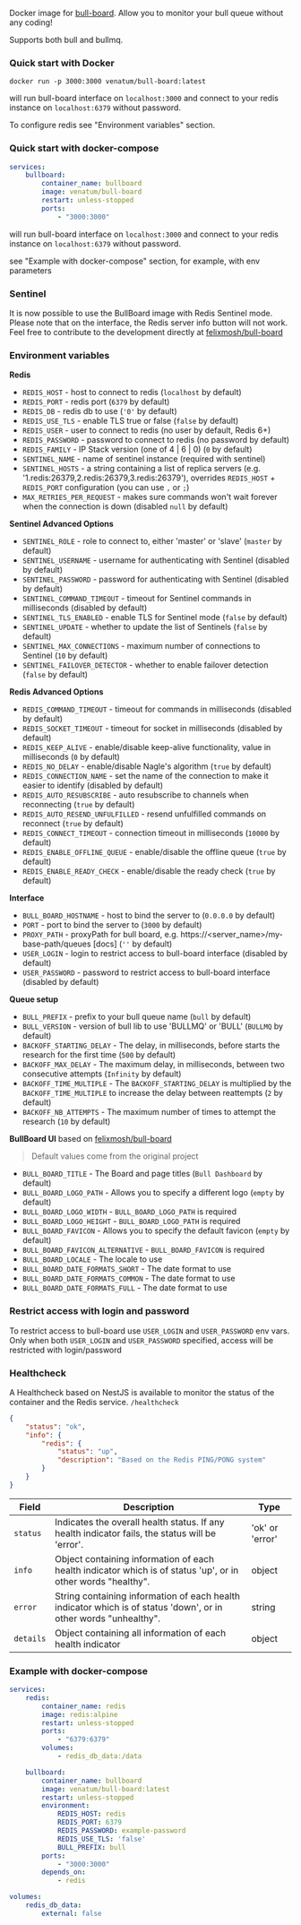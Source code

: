 Docker image for [bull-board]. Allow you to monitor your bull queue without any coding!

Supports both bull and bullmq.

### Quick start with Docker
```
docker run -p 3000:3000 venatum/bull-board:latest
```
will run bull-board interface on `localhost:3000` and connect to your redis instance on `localhost:6379` without password.

To configure redis see "Environment variables" section.

### Quick start with docker-compose

```yaml
services:
    bullboard:
        container_name: bullboard
        image: venatum/bull-board
        restart: unless-stopped
        ports:
            - "3000:3000"
```
will run bull-board interface on `localhost:3000` and connect to your redis instance on `localhost:6379` without password.

see "Example with docker-compose" section, for example, with env parameters

### Sentinel

It is now possible to use the BullBoard image with Redis Sentinel mode.
Please note that on the interface, the Redis server info button will not work. Feel free to contribute to the development directly at [felixmosh/bull-board](https://github.com/felixmosh/bull-board)

### Environment variables

**Redis**
* `REDIS_HOST` - host to connect to redis (`localhost` by default)
* `REDIS_PORT` - redis port (`6379` by default)
* `REDIS_DB` - redis db to use (`'0'` by default)
* `REDIS_USE_TLS` - enable TLS true or false (`false` by default)
* `REDIS_USER` - user to connect to redis (no user by default, Redis 6+)
* `REDIS_PASSWORD` - password to connect to redis (no password by default)
* `REDIS_FAMILY` - IP Stack version (one of 4 | 6 | 0) (`0` by default)
* `SENTINEL_NAME` - name of sentinel instance (required with sentinel)
* `SENTINEL_HOSTS` - a string containing a list of replica servers (e.g. '1.redis:26379,2.redis:26379,3.redis:26379'), overrides `REDIS_HOST` + `REDIS_PORT` configuration (you can use `,` or `;`)
* `MAX_RETRIES_PER_REQUEST` - makes sure commands won't wait forever when the connection is down (disabled `null` by default)

**Sentinel Advanced Options**
* `SENTINEL_ROLE` - role to connect to, either 'master' or 'slave' (`master` by default)
* `SENTINEL_USERNAME` - username for authenticating with Sentinel (disabled by default)
* `SENTINEL_PASSWORD` - password for authenticating with Sentinel (disabled by default)
* `SENTINEL_COMMAND_TIMEOUT` - timeout for Sentinel commands in milliseconds (disabled by default)
* `SENTINEL_TLS_ENABLED` - enable TLS for Sentinel mode (`false` by default)
* `SENTINEL_UPDATE` - whether to update the list of Sentinels (`false` by default)
* `SENTINEL_MAX_CONNECTIONS` - maximum number of connections to Sentinel (`10` by default)
* `SENTINEL_FAILOVER_DETECTOR` - whether to enable failover detection (`false` by default)

**Redis Advanced Options**
* `REDIS_COMMAND_TIMEOUT` - timeout for commands in milliseconds (disabled by default)
* `REDIS_SOCKET_TIMEOUT` - timeout for socket in milliseconds (disabled by default)
* `REDIS_KEEP_ALIVE` - enable/disable keep-alive functionality, value in milliseconds (`0` by default)
* `REDIS_NO_DELAY` - enable/disable Nagle's algorithm (`true` by default)
* `REDIS_CONNECTION_NAME` - set the name of the connection to make it easier to identify (disabled by default)
* `REDIS_AUTO_RESUBSCRIBE` - auto resubscribe to channels when reconnecting (`true` by default)
* `REDIS_AUTO_RESEND_UNFULFILLED` - resend unfulfilled commands on reconnect (`true` by default)
* `REDIS_CONNECT_TIMEOUT` - connection timeout in milliseconds (`10000` by default)
* `REDIS_ENABLE_OFFLINE_QUEUE` - enable/disable the offline queue (`true` by default)
* `REDIS_ENABLE_READY_CHECK` - enable/disable the ready check (`true` by default)

**Interface**
* `BULL_BOARD_HOSTNAME` - host to bind the server to (`0.0.0.0` by default)
* `PORT` - port to bind the server to (`3000` by default)
* `PROXY_PATH` - proxyPath for bull board, e.g. https://<server_name>/my-base-path/queues [docs] (`''` by default)
* `USER_LOGIN` - login to restrict access to bull-board interface (disabled by default)
* `USER_PASSWORD` - password to restrict access to bull-board interface (disabled by default)

**Queue setup**
* `BULL_PREFIX` - prefix to your bull queue name (`bull` by default)
* `BULL_VERSION` - version of bull lib to use 'BULLMQ' or 'BULL' (`BULLMQ` by default)
* `BACKOFF_STARTING_DELAY` - The delay, in milliseconds, before starts the research for the first time (`500` by default)
* `BACKOFF_MAX_DELAY` - The maximum delay, in milliseconds, between two consecutive attempts (`Infinity` by default)
* `BACKOFF_TIME_MULTIPLE` - The `BACKOFF_STARTING_DELAY` is multiplied by the `BACKOFF_TIME_MULTIPLE` to increase the delay between reattempts (`2` by default)
* `BACKOFF_NB_ATTEMPTS` - The maximum number of times to attempt the research (`10` by default)

**BullBoard UI** based on [felixmosh/bull-board](https://github.com/felixmosh/bull-board/tree/master?tab=readme-ov-file#board-options)
> Default values come from the original project
* `BULL_BOARD_TITLE` - The Board and page titles (`Bull Dashboard` by default)
* `BULL_BOARD_LOGO_PATH` - Allows you to specify a different logo (`empty` by default)
* `BULL_BOARD_LOGO_WIDTH` - `BULL_BOARD_LOGO_PATH` is required
* `BULL_BOARD_LOGO_HEIGHT` - `BULL_BOARD_LOGO_PATH` is required
* `BULL_BOARD_FAVICON` - Allows you to specify the default favicon (`empty` by default)
* `BULL_BOARD_FAVICON_ALTERNATIVE` - `BULL_BOARD_FAVICON` is required
* `BULL_BOARD_LOCALE` - The locale to use
* `BULL_BOARD_DATE_FORMATS_SHORT` - The date format to use
* `BULL_BOARD_DATE_FORMATS_COMMON` - The date format to use
* `BULL_BOARD_DATE_FORMATS_FULL` - The date format to use

### Restrict access with login and password

To restrict access to bull-board use `USER_LOGIN` and `USER_PASSWORD` env vars.
Only when both `USER_LOGIN` and `USER_PASSWORD` specified, access will be restricted with login/password

### Healthcheck

A Healthcheck based on NestJS is available to monitor the status of the container and the Redis service. `/healthcheck`
```json
{
	"status": "ok",
	"info": {
		"redis": {
			"status": "up",
			"description": "Based on the Redis PING/PONG system"
		}
	}
}
```

| Field     | Description                                                                                                        | Type            |
|-----------|--------------------------------------------------------------------------------------------------------------------|-----------------|
| `status`  | 	Indicates the overall health status. If any health indicator fails, the status will be 'error'.                   | 'ok' or 'error' |
| `info`    | 	Object containing information of each health indicator which is of status 'up', or in other words "healthy".	     | object          |
| `error`   | 	String containing information of each health indicator which is of status 'down', or in other words "unhealthy".	 | string          |
| `details` | 	Object containing all information of each health indicator	                                                       | object          |

### Example with docker-compose

```yaml
services:
    redis:
        container_name: redis
        image: redis:alpine
        restart: unless-stopped
        ports:
            - "6379:6379"
        volumes:
            - redis_db_data:/data

    bullboard:
        container_name: bullboard
        image: venatum/bull-board:latest
        restart: unless-stopped
        environment:
            REDIS_HOST: redis
            REDIS_PORT: 6379
            REDIS_PASSWORD: example-password
            REDIS_USE_TLS: 'false'
            BULL_PREFIX: bull
        ports:
            - "3000:3000"
        depends_on:
            - redis

volumes:
    redis_db_data:
        external: false
```

[bull-board]: https://github.com/felixmosh/bull-board
[bull-board]: https://github.com/felixmosh/bull-board#hosting-router-on-a-sub-path
